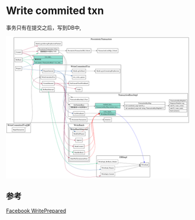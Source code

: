 # Write commited txn

事务只有在提交之后，写到DB中,

![write commited](./write-committed.svg)


## 参考
[Facebook WritePrepared](https://github.com/facebook/rocksdb/wiki/WritePrepared-Transactions)
